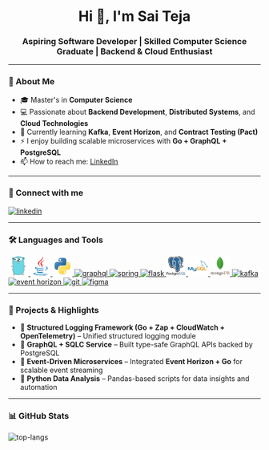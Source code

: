 <h1 align="center">Hi 👋, I'm Sai Teja</h1>
<h3 align="center">Aspiring Software Developer | Skilled Computer Science Graduate | Backend & Cloud Enthusiast</h3>

---

### 🚀 About Me
- 🎓 Master's in **Computer Science**  
- 💻 Passionate about **Backend Development**, **Distributed Systems**, and **Cloud Technologies**  
- 🌱 Currently learning **Kafka**, **Event Horizon**, and **Contract Testing (Pact)**  
- ⚡ I enjoy building scalable microservices with **Go + GraphQL + PostgreSQL**  
- 📫 How to reach me: [LinkedIn](https://www.linkedin.com/in/sai-b-bb59451a4)

---

### 🤝 Connect with me
<p align="left">
<a href="https://www.linkedin.com/in/sai-b-bb59451a4" target="blank">
  <img align="center" src="https://raw.githubusercontent.com/rahuldkjain/github-profile-readme-generator/master/src/images/icons/Social/linked-in-alt.svg" alt="linkedin" height="30" width="40" />
</a>
</p>

---

### 🛠️ Languages and Tools
<p align="left"> 
  <!-- Core Programming -->
  <a href="https://golang.org/" target="_blank" rel="noreferrer"> 
    <img src="https://raw.githubusercontent.com/devicons/devicon/master/icons/go/go-original.svg" alt="golang" width="40" height="40"/> 
  </a>
  <a href="https://www.java.com" target="_blank" rel="noreferrer"> 
    <img src="https://raw.githubusercontent.com/devicons/devicon/master/icons/java/java-original.svg" alt="java" width="40" height="40"/> 
  </a>
  <a href="https://www.python.org" target="_blank" rel="noreferrer"> 
    <img src="https://raw.githubusercontent.com/devicons/devicon/master/icons/python/python-original.svg" alt="python" width="40" height="40"/> 
  </a>
  
  <!-- Web & API -->
  <a href="https://graphql.org/" target="_blank" rel="noreferrer"> 
    <img src="https://www.vectorlogo.zone/logos/graphql/graphql-icon.svg" alt="graphql" width="40" height="40"/> 
  </a>
  <a href="https://spring.io/" target="_blank" rel="noreferrer"> 
    <img src="https://www.vectorlogo.zone/logos/springio/springio-icon.svg" alt="spring" width="40" height="40"/> 
  </a>
  <a href="https://flask.palletsprojects.com/" target="_blank" rel="noreferrer"> 
    <img src="https://www.vectorlogo.zone/logos/pocoo_flask/pocoo_flask-icon.svg" alt="flask" width="40" height="40"/> 
  </a>

  <!-- Databases -->
  <a href="https://www.postgresql.org/" target="_blank" rel="noreferrer"> 
    <img src="https://raw.githubusercontent.com/devicons/devicon/master/icons/postgresql/postgresql-original-wordmark.svg" alt="postgresql" width="40" height="40"/> 
  </a>
  <a href="https://www.mysql.com/" target="_blank" rel="noreferrer"> 
    <img src="https://raw.githubusercontent.com/devicons/devicon/master/icons/mysql/mysql-original-wordmark.svg" alt="mysql" width="40" height="40"/> 
  </a>
  <a href="https://www.mongodb.com/" target="_blank" rel="noreferrer"> 
    <img src="https://raw.githubusercontent.com/devicons/devicon/master/icons/mongodb/mongodb-original-wordmark.svg" alt="mongodb" width="40" height="40"/> 
  </a>

  <!-- Messaging & Event Systems -->
  <a href="https://kafka.apache.org/" target="_blank" rel="noreferrer"> 
    <img src="https://www.vectorlogo.zone/logos/apache_kafka/apache_kafka-icon.svg" alt="kafka" width="40" height="40"/> 
  </a>
  <a href="https://eventhorizon.io/" target="_blank" rel="noreferrer"> 
    <img src="https://avatars.githubusercontent.com/u/15846112?s=200&v=4" alt="event horizon" width="40" height="40"/> 
  </a>
  
  <!-- Tools -->
  <a href="https://git-scm.com/" target="_blank" rel="noreferrer"> 
    <img src="https://www.vectorlogo.zone/logos/git-scm/git-scm-icon.svg" alt="git" width="40" height="40"/> 
  </a>
  <a href="https://www.figma.com/" target="_blank" rel="noreferrer"> 
    <img src="https://www.vectorlogo.zone/logos/figma/figma-icon.svg" alt="figma" width="40" height="40"/> 
  </a>
</p>

---

### 📌 Projects & Highlights
- 🔹 **Structured Logging Framework (Go + Zap + CloudWatch + OpenTelemetry)** – Unified structured logging module  
- 🔹 **GraphQL + SQLC Service** – Built type-safe GraphQL APIs backed by PostgreSQL  
- 🔹 **Event-Driven Microservices** – Integrated **Event Horizon + Go** for scalable event streaming  
- 🔹 **Python Data Analysis** – Pandas-based scripts for data insights and automation  

---

### 📊 GitHub Stats

<p>
  <img align="center" src="https://github-readme-stats.vercel.app/api/top-langs?username=saitejabandamidi&show_icons=true&locale=en&layout=compact&theme=tokyonight" alt="top-langs" />
</p>
